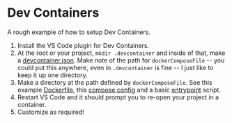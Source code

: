 # Dev Containers

A rough example of how to setup Dev Containers.

1. Install the VS Code plugin for Dev Containers.
2. At the root or your project, `mkdir .devcontainer` and inside of that, make a [devcontainer.json](devcontainer.json).  Make note of the path for `dockerComposeFile` -- you could put this anywhere, even in `.devcontainer` is fine -- I just like to keep it up one directory.
3. Make a directory at the path defined by `dockerComposeFile`.  See this example [Dockerfile](Dockerfike.dev-container), this [compose config](docker-compose-dev-container.yaml) and a basic [entrypoint](entrypoint-dev-container.sh) script.
4. Restart VS Code and it should prompt you to re-open your project in a container.
5. Customize as required!

